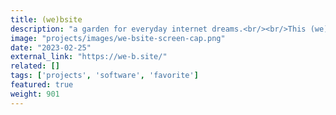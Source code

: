 ```yaml
---
title: (we)bsite
description: "a garden for everyday internet dreams.<br/><br/>This (we)bsite is a space for the community to cultivate, nourish, and grow, centered around internet hopes."
image: "projects/images/we-bsite-screen-cap.png"
date: "2023-02-25"
external_link: "https://we-b.site/"
related: []
tags: ['projects', 'software', 'favorite']
featured: true
weight: 901
---
```

